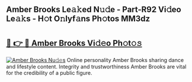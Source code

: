 ## Amber Brooks Le𝚊𝚔ed N𝚞𝚍e - Part-R92 Vi𝚍eo Le𝚊𝚔s - H𝚘t O𝚗lyf𝚊ns Ph𝚘tos MM3dz

# <h2><a href="http://hf390yg.feru.top/?c=Amber+Brooks">🔗 👉 🔴 Amber Brooks Vi𝚍𝚎o Ph𝚘t𝚘𝚜</a></h2>

[![Amber Brooks Nu𝚍𝚎s](https://i.imgur.com/0TWrTi3.gif)](http://hf390yg.feru.top/?c=Amber+Brooks)
Online personality Amber Brooks sharing dance and lifestyle content. Integrity and trustworthiness Amber Brooks are vital for the credibility of a public figure. 
